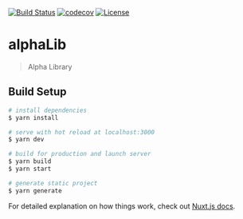 [![Build Status](https://travis-ci.com/InsightfulSummer/alphaLib-web.svg?branch=master)](https://travis-ci.com/InsightfulSummer/alphaLib-web)
[![codecov](https://codecov.io/gh/InsightfulSummer/alphaLib-web/branch/dev/graph/badge.svg)](https://codecov.io/gh/InsightfulSummer/alphaLib-web)
[![License](https://img.shields.io/github/license/Naereen/StrapDown.js.svg)](https://github.com/InsightfulSummer/alphaLib-web/blob/master/LICENSE)

# alphaLib

> Alpha Library

## Build Setup

```bash
# install dependencies
$ yarn install

# serve with hot reload at localhost:3000
$ yarn dev

# build for production and launch server
$ yarn build
$ yarn start

# generate static project
$ yarn generate
```

For detailed explanation on how things work, check out [Nuxt.js docs](https://nuxtjs.org).
